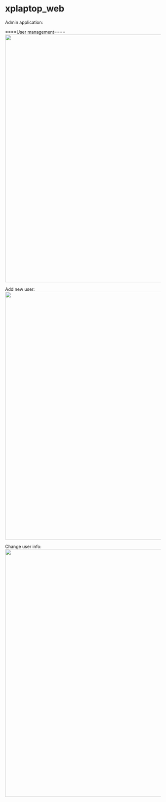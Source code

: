 # xplaptop_web

Admin application:

====User management====
  <img src="https://user-images.githubusercontent.com/37379686/204622746-56679321-8ae1-425c-a076-13362d6ed41c.png" width="800">
  
  
  
  Add new user:
  <img src="https://user-images.githubusercontent.com/37379686/204623580-c5849697-d6d2-4e5d-ac8b-5adab558cde6.png" width="800">
  
  
  
  Change user info:
  <img src="https://user-images.githubusercontent.com/37379686/204624041-4e73d26a-c305-436d-9f83-e6fbca9f5438.png" width="800">


